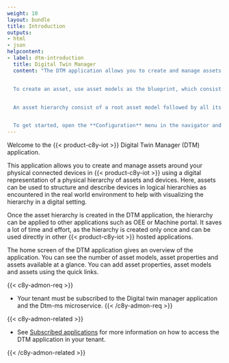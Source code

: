 ```yaml
---
weight: 10
layout: bundle
title: Introduction
outputs:
- html
- json
helpcontent:
- label: dtm-introduction
  title: Digital Twin Manager
  content: "The DTM application allows you to create and manage assets around your physical connected devices in {{< product-c8y-iot >}} through the digital representation of a physical hierarchy of assets and devices.


  To create an asset, use asset models as the blueprint, which consist of one or more asset properties as well as one or more child asset models.  


  An asset hierarchy consist of a root asset model followed by all its subsequent child asset models. Each hierarchy level can consist of asset properties for the asset, as well as its subassets and devices.


  To get started, open the **Configuration** menu in the navigator and create the necessary asset models and asset properties in the **Asset models** and **Asset properties** pages respectively . Afterwards, navigate back to the **Assets** menu in the navigator and click **Add asset** on the top right corner to create the assets. "
---
```


Welcome to the {{< product-c8y-iot >}} Digital Twin Manager (DTM) application.

This application allows you to create and manage assets around your physical connected devices in {{< product-c8y-iot >}} using a digital representation of a physical hierarchy of assets and devices. Here, assets can be used to structure and describe devices in logical hierarchies as encountered in the real world environment to help with visualizing the hierarchy in a digital setting.

Once the asset hierarchy is created in the DTM application, the hierarchy can be applied to other applications such as OEE or Machine portal. It saves a lot of time and effort, as the hierarchy is created only once and can be used directly in other {{< product-c8y-iot >}} hosted applications.

The home screen of the DTM application gives an overview of the application. You can see the number of asset models, asset properties and assets available at a glance. You can add asset properties, asset models and assets using the quick links.

{{< c8y-admon-req >}}
* Your tenant must be subscribed to the Digital twin manager application and the Dtm-ms microservice.
{{< /c8y-admon-req >}}

{{< c8y-admon-related >}}
* See [Subscribed applications](/users-guide/administration/#subscribed-applications) for more information on how to access the DTM application in your tenant.

{{< /c8y-admon-related >}}

